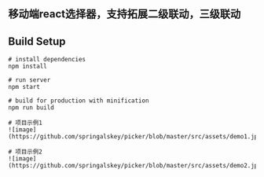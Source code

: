 ## 移动端react选择器，支持拓展二级联动，三级联动

## Build Setup

```
# install dependencies
npm install

# run server
npm start

# build for production with minification
npm run build

# 项目示例1
![image](https://github.com/springalskey/picker/blob/master/src/assets/demo1.jpeg)

# 项目示例2
![image](https://github.com/springalskey/picker/blob/master/src/assets/demo2.jpeg)

```

